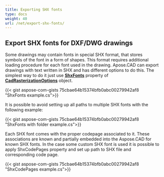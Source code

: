 ```yaml
---
title: Exporting SHX fonts
type: docs
weight: 40
url: /net/export-shx-fonts/
---
```


## **Export SHX fonts for DXF/DWG drawings**

Some drawings may contain fonts in special SHX format, that stores symbols of the font in a form of shapes. This format requires additional
loading procedure for each font used in the drawing. Apose.CAD can export drawings with text written in SHX and has different options to do this. The simplest way to do it just use 
[**ShxFonts**](https://reference.aspose.com/cad/net/aspose.cad.imageoptions/cadrasterizationoptions/shxfonts/) property of 
[**CadRasterizationOptions**](https://reference.aspose.com/cad/net/aspose.cad.imageoptions/cadrasterizationoptions/) object.
				

{{< gist aspose-com-gists 75cbae64b15374bfb0abc00279942af8 "ShxFonts example.cs">}}


It is possible to avoid setting up all paths to multiple SHX fonts with the following example:

{{< gist aspose-com-gists 75cbae64b15374bfb0abc00279942af8 "ShxFonts with folder example.cs">}}
	
Each SHX font comes with the proper codepage associated to it. These associations are known and partially embedded into the Aspose.CAD for known SHX fonts.
In the case some custom SHX font is used it is possible to apply ShxCodePages property and set up path to SHX file and corresponding code page. 
	
{{< gist aspose-com-gists 75cbae64b15374bfb0abc00279942af8 "ShxCodePages example.cs">}}

